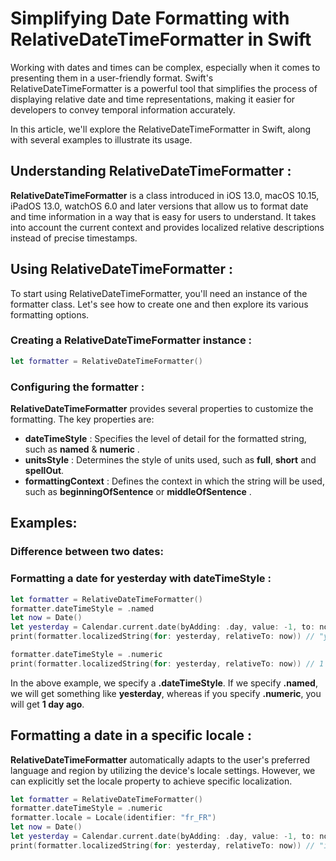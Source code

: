 # Simplifying Date Formatting with RelativeDateTimeFormatter in Swift 

Working with dates and times can be complex, especially when it comes to presenting them in a user-friendly format. Swift's RelativeDateTimeFormatter is a powerful tool that simplifies the process of displaying relative date and time representations, making it easier for developers to convey temporal information accurately. 

In this article, we'll explore the RelativeDateTimeFormatter in Swift, along with several examples to illustrate its usage.

## Understanding RelativeDateTimeFormatter :

**RelativeDateTimeFormatter** is a class introduced in iOS 13.0, macOS 10.15, iPadOS 13.0, watchOS 6.0 and later versions that allow us to format date and time information in a way that is easy for users to understand. It takes into account the current context and provides localized relative descriptions instead of precise timestamps.

## Using RelativeDateTimeFormatter :

To start using RelativeDateTimeFormatter, you'll need an instance of the formatter class. Let's see how to create one and then explore its various formatting options.

### Creating a RelativeDateTimeFormatter instance :

```swift 
let formatter = RelativeDateTimeFormatter()
```
### Configuring the formatter : 
**RelativeDateTimeFormatter** provides several properties to customize the formatting. The key properties are:

* **dateTimeStyle** : Specifies the level of detail for the formatted string, such as **named** & **numeric** .
* **unitsStyle** : Determines the style of units used, such as **full**, **short** and **spellOut**.
* **formattingContext** : Defines the context in which the string will be used, such as **beginningOfSentence** or **middleOfSentence** .

## Examples: 

### Difference between two dates: 


### Formatting a date for yesterday with dateTimeStyle :

```swift
let formatter = RelativeDateTimeFormatter()
formatter.dateTimeStyle = .named
let now = Date()
let yesterday = Calendar.current.date(byAdding: .day, value: -1, to: now)!
print(formatter.localizedString(for: yesterday, relativeTo: now)) // "yesterday"

formatter.dateTimeStyle = .numeric
print(formatter.localizedString(for: yesterday, relativeTo: now)) // 1 day ago
```
In the above example, we specify a **.dateTimeStyle**. If we specify **.named**, we will get something like **yesterday**, whereas if you specify **.numeric**, you will get **1 day ago**.
  
## Formatting a date in a specific locale : 

**RelativeDateTimeFormatter** automatically adapts to the user's preferred language and region by utilizing the device's locale settings. However, we can explicitly set the locale property to achieve specific localization. 

```swift
let formatter = RelativeDateTimeFormatter()
formatter.dateTimeStyle = .numeric
formatter.locale = Locale(identifier: "fr_FR")
let now = Date()
let yesterday = Calendar.current.date(byAdding: .day, value: -1, to: now)!
print(formatter.localizedString(for: yesterday, relativeTo: now)) // "il y a 1 jour"
```
